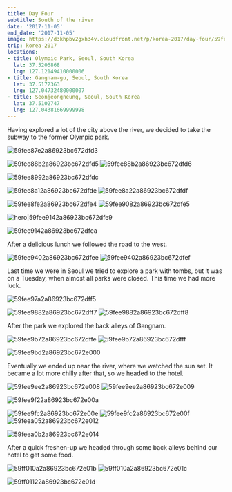 ```yaml
---
title: Day Four
subtitle: South of the river
date: '2017-11-05'
end_date: '2017-11-05'
image: https://d3khpbv2gxh34v.cloudfront.net/p/korea-2017/day-four/59feea3c2a86923bc672e017.jpg
trip: korea-2017
locations:
- title: Olympic Park, Seoul, South Korea
  lat: 37.5206868
  lng: 127.12149410000006
- title: Gangnam-gu, Seoul, South Korea
  lat: 37.5172363
  lng: 127.04732480000007
- title: Seonjeongneung, Seoul, South Korea
  lat: 37.5102747
  lng: 127.04381669999998
---
```


Having explored a lot of the city above the river, we decided to take the subway to the former Olympic park.

![59fee87e2a86923bc672dfd3](https://d3khpbv2gxh34v.cloudfront.net/p/korea-2017/day-four/59fee88c2a86923bc672dfd7.jpg "1.5")

![59fee88b2a86923bc672dfd5](https://d3khpbv2gxh34v.cloudfront.net/p/korea-2017/day-four/59fee8922a86923bc672dfd9.jpg "1.5")
![59fee88b2a86923bc672dfd6](https://d3khpbv2gxh34v.cloudfront.net/p/korea-2017/day-four/59fee8922a86923bc672dfd8.jpg "1.5")

![59fee8992a86923bc672dfdc](https://d3khpbv2gxh34v.cloudfront.net/p/korea-2017/day-four/59fee8a02a86923bc672dfdd.jpg "1.5")

![59fee8a12a86923bc672dfde](https://d3khpbv2gxh34v.cloudfront.net/p/korea-2017/day-four/59fee8a32a86923bc672dfe0.jpg "1.5")
![59fee8a22a86923bc672dfdf](https://d3khpbv2gxh34v.cloudfront.net/p/korea-2017/day-four/59fee8ab2a86923bc672dfe1.jpg "1.5")

![59fee8fe2a86923bc672dfe4](https://d3khpbv2gxh34v.cloudfront.net/p/korea-2017/day-four/59fee90a2a86923bc672dfe6.jpg "1.5")
![59fee9082a86923bc672dfe5](https://d3khpbv2gxh34v.cloudfront.net/p/korea-2017/day-four/59fee9142a86923bc672dfe8.jpg "1.5")

![hero|59fee9142a86923bc672dfe9](https://d3khpbv2gxh34v.cloudfront.net/p/korea-2017/day-four/59fee9142a86923bc672dfe9.jpg "2.455")

![59fee9142a86923bc672dfea](https://d3khpbv2gxh34v.cloudfront.net/p/korea-2017/day-four/59fee9182a86923bc672dfeb.jpg "1.5")

After a delicious lunch we followed the road to the west.

![59fee9402a86923bc672dfee](https://d3khpbv2gxh34v.cloudfront.net/p/korea-2017/day-four/59fee94a2a86923bc672dff2.jpg "1.5")
![59fee9402a86923bc672dfef](https://d3khpbv2gxh34v.cloudfront.net/p/korea-2017/day-four/59fee9472a86923bc672dff1.jpg "1.5")

Last time we were in Seoul we tried to explore a park with tombs, but it was on a Tuesday, when almost all parks were closed. This time we had more luck.

![59fee97a2a86923bc672dff5](https://d3khpbv2gxh34v.cloudfront.net/p/korea-2017/day-four/59fee9862a86923bc672dff6.jpg "1.5")

![59fee9882a86923bc672dff7](https://d3khpbv2gxh34v.cloudfront.net/p/korea-2017/day-four/59fee9912a86923bc672dff9.jpg "1.5")
![59fee9882a86923bc672dff8](https://d3khpbv2gxh34v.cloudfront.net/p/korea-2017/day-four/59fee9962a86923bc672dffa.jpg "1.5")

After the park we explored the back alleys of Gangnam.

![59fee9b72a86923bc672dffe](https://d3khpbv2gxh34v.cloudfront.net/p/korea-2017/day-four/59fee9c52a86923bc672e003.jpg "1.5")
![59fee9b72a86923bc672dfff](https://d3khpbv2gxh34v.cloudfront.net/p/korea-2017/day-four/59fee9c22a86923bc672e001.jpg "1.5")

![59fee9bd2a86923bc672e000](https://d3khpbv2gxh34v.cloudfront.net/p/korea-2017/day-four/59fee9c82a86923bc672e004.jpg "1.5")

Eventually we ended up near the river, where we watched the sun set. It became a lot more chilly after that, so we headed to the hotel.

![59fee9ee2a86923bc672e008](https://d3khpbv2gxh34v.cloudfront.net/p/korea-2017/day-four/59fee9f82a86923bc672e00b.jpg "1.5")
![59fee9ee2a86923bc672e009](https://d3khpbv2gxh34v.cloudfront.net/p/korea-2017/day-four/59fee9f92a86923bc672e00c.jpg "1.5")

![59fee9f22a86923bc672e00a](https://d3khpbv2gxh34v.cloudfront.net/p/korea-2017/day-four/59fee9fc2a86923bc672e00d.jpg "1.5")

![59fee9fc2a86923bc672e00e](https://d3khpbv2gxh34v.cloudfront.net/p/korea-2017/day-four/59fee9fe2a86923bc672e010.jpg "1.5")
![59fee9fc2a86923bc672e00f](https://d3khpbv2gxh34v.cloudfront.net/p/korea-2017/day-four/59fee9ff2a86923bc672e011.jpg "1.577")
![59feea052a86923bc672e012](https://d3khpbv2gxh34v.cloudfront.net/p/korea-2017/day-four/59feea0c2a86923bc672e015.jpg "1.5")

![59feea0b2a86923bc672e014](https://d3khpbv2gxh34v.cloudfront.net/p/korea-2017/day-four/59feea0f2a86923bc672e016.jpg "1.5")

After a quick freshen-up we headed through some back alleys behind our hotel to get some food.

![59ff010a2a86923bc672e01b](https://d3khpbv2gxh34v.cloudfront.net/p/korea-2017/day-four/59ff01172a86923bc672e01f.jpg "1.5")
![59ff010a2a86923bc672e01c](https://d3khpbv2gxh34v.cloudfront.net/p/korea-2017/day-four/59ff01152a86923bc672e01e.jpg "1.5")

![59ff01122a86923bc672e01d](https://d3khpbv2gxh34v.cloudfront.net/p/korea-2017/day-four/59ff011f2a86923bc672e020.jpg "1.5")


